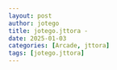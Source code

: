 ```yaml
---
layout: post
author: jotego
title: jotego.jttora - 
date: 2025-01-03
categories: [Arcade, jttora]
tags: [jotego.jttora]
---
```


